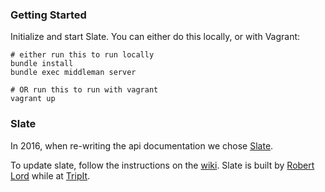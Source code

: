 

### Getting Started

Initialize and start Slate. You can either do this locally, or with Vagrant:

```shell
# either run this to run locally
bundle install
bundle exec middleman server

# OR run this to run with vagrant
vagrant up
```

### Slate

In 2016, when re-writing the api documentation we chose [Slate](https://github.com/tripit/slate).

To update slate, follow the instructions on the [wiki](https://github.com/tripit/slate/wiki/Updating-Slate).
Slate is built by [Robert Lord](https://lord.io) while at [TripIt](https://www.tripit.com/).


